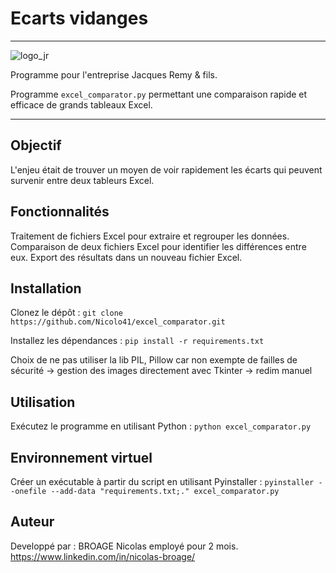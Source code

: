 # Ecarts vidanges
***
![logo_jr](https://github.com/Nicolo41/excel_comparator/assets/72193849/02109d10-a47e-44f4-a301-e4a39d5796ac)

Programme pour l'entreprise Jacques Remy & fils.

Programme ```excel_comparator.py``` permettant une comparaison rapide et efficace de grands tableaux Excel.
***
## Objectif
L'enjeu était de trouver un moyen de voir rapidement les écarts qui peuvent survenir entre deux tableurs Excel.

## Fonctionnalités
Traitement de fichiers Excel pour extraire et regrouper les données.
Comparaison de deux fichiers Excel pour identifier les différences entre eux.
Export des résultats dans un nouveau fichier Excel.
## Installation
Clonez le dépôt : ```git clone https://github.com/Nicolo41/excel_comparator.git```

Installez les dépendances : ```pip install -r requirements.txt```

Choix de ne pas utiliser la lib PIL, Pillow car non exempte de failles de sécurité -> gestion des images directement avec Tkinter -> redim manuel
## Utilisation
Exécutez le programme en utilisant Python : ```python excel_comparator.py```

## Environnement virtuel
Créer un exécutable à partir du script en utilisant Pyinstaller : ```pyinstaller --onefile --add-data "requirements.txt;." excel_comparator.py```

## Auteur
Developpé par : BROAGE Nicolas employé pour 2 mois.
https://www.linkedin.com/in/nicolas-broage/ 
